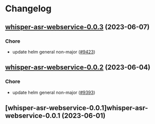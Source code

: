 # Changelog



## [whisper-asr-webservice-0.0.3](https://github.com/truecharts/charts/compare/whisper-asr-webservice-0.0.2...whisper-asr-webservice-0.0.3) (2023-06-07)

### Chore

- update helm general non-major ([#9423](https://github.com/truecharts/charts/issues/9423))
  
  


## [whisper-asr-webservice-0.0.2](https://github.com/truecharts/charts/compare/whisper-asr-webservice-0.0.1...whisper-asr-webservice-0.0.2) (2023-06-04)

### Chore

- update helm general non-major ([#9393](https://github.com/truecharts/charts/issues/9393))
  
  


## [whisper-asr-webservice-0.0.1]whisper-asr-webservice-0.0.1 (2023-06-01)

